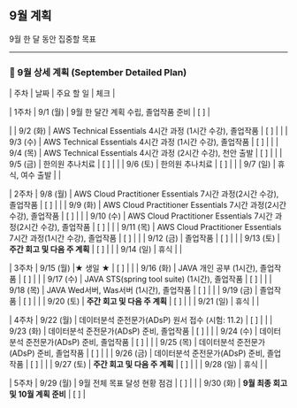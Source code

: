 ## 9월 계획
9월 한 달 동안 집중할 목표

---

### 📅 9월 상세 계획 (September Detailed Plan)

| 주차 | 날짜 | 주요 할 일 | 체크 |

| 1주차 | 9/1 (월) | 9월 한 달간 계획 수립, 졸업작품 준비 | [ ] |

| | 9/2 (화) | AWS Technical Essentials 4시간 과정 (1시간 수강), 졸업작품 | [ ] |
| | 9/3 (수) | AWS Technical Essentials 4시간 과정 (1시간 수강), 졸업작품 | [ ] |
| | 9/4 (목) | AWS Technical Essentials 4시간 과정 (2시간 수강), 천안 출발 | [ ] |
| | 9/5 (금) | 한의원 추나치료 | [ ] |
| | 9/6 (토) | 한의원 추나치료 | [ ] |
| | 9/7 (일) | 휴식, 여수 출발 | |

| 2주차 | 9/8 (월) | AWS Cloud Practitioner Essentials 7시간 과정(2시간 수강), 졸업작품 | [ ] |
| | 9/9 (화) | AWS Cloud Practitioner Essentials 7시간 과정(2시간 수강), 졸업작품  | [ ] |
| | 9/10 (수) | AWS Cloud Practitioner Essentials 7시간 과정(2시간 수강), 졸업작품 | [ ] |
| | 9/11 (목) | AWS Cloud Practitioner Essentials 7시간 과정(1시간 수강), 졸업작품 | [ ] |
| | 9/12 (금) | 졸업작품 | [ ] |
| | 9/13 (토) | **주간 회고 및 다음 주 계획** | [ ] |
| | 9/14 (일) | 휴식 | |

| 3주차 | 9/15 (월) |★ 생일 ★ | [ ] |
| | 9/16 (화) | JAVA 개인 공부 (1시간), 졸업작품 | [ ] |
| | 9/17 (수) | JAVA STS(spring tool suite) (1시간), 졸업작품 | [ ] |
| | 9/18 (목) | JAVA Wed서버, Was서버 (1시간), 졸업작품 | [ ] |
| | 9/19 (금) | 졸업작품 | [ ] |
| | 9/20 (토) | **주간 회고 및 다음 주 계획** | [ ] |
| | 9/21 (일) | 휴식 | |

| 4주차 | 9/22 (월) | 데이터분석 준전문가(ADsP) 원서 접수 (시험: 11.2) | [ ] |
| | 9/23 (화) | 데이터분석 준전문가(ADsP) 준비, 졸업작품 | [ ] |
| | 9/24 (수) | 데이터분석 준전문가(ADsP) 준비, 졸업작품 | [ ] |
| | 9/25 (목) | 데이터분석 준전문가(ADsP) 준비, 졸업작품 | [ ] |
| | 9/26 (금) | 데이터분석 준전문가(ADsP) 준비, 졸업작품 | [ ] |
| | 9/27 (토) | **주간 회고 및 다음 주 계획** | [ ] |
| | 9/28 (일) | 휴식 | |

| 5주차 | 9/29 (월) | 9월 전체 목표 달성 현황 점검 | [ ] |
| | 9/30 (화) | **9월 최종 회고 및 10월 계획 준비** | [ ] |

